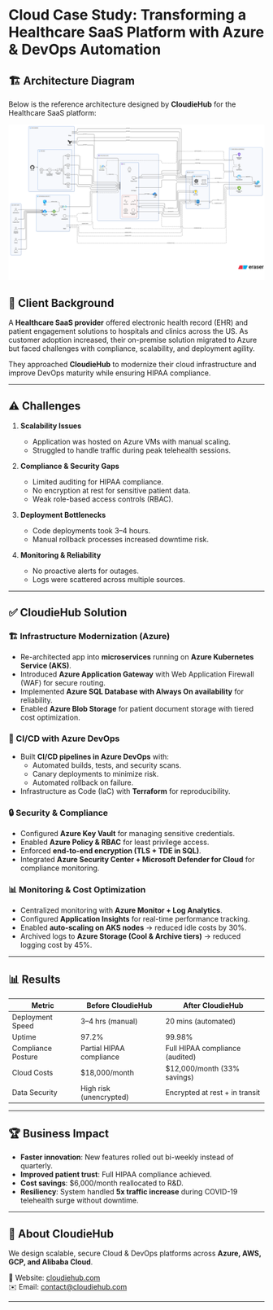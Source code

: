 
# Cloud Case Study: Transforming a Healthcare SaaS Platform with Azure & DevOps Automation
## 🏗️ Architecture Diagram

Below is the reference architecture designed by **CloudieHub** for the Healthcare SaaS platform:

![Healthcare SaaS on Azure Architecture](./assets/architecture2.png)

## 🏢 Client Background

A **Healthcare SaaS provider** offered electronic health record (EHR) and patient engagement solutions to hospitals and clinics across the US. As customer adoption increased, their on-premise solution migrated to Azure but faced challenges with compliance, scalability, and deployment agility.

They approached **CloudieHub** to modernize their cloud infrastructure and improve DevOps maturity while ensuring HIPAA compliance.

---

## ⚠️ Challenges

1. **Scalability Issues**
   - Application was hosted on Azure VMs with manual scaling.
   - Struggled to handle traffic during peak telehealth sessions.

2. **Compliance & Security Gaps**
   - Limited auditing for HIPAA compliance.
   - No encryption at rest for sensitive patient data.
   - Weak role-based access controls (RBAC).

3. **Deployment Bottlenecks**
   - Code deployments took 3–4 hours.
   - Manual rollback processes increased downtime risk.

4. **Monitoring & Reliability**
   - No proactive alerts for outages.
   - Logs were scattered across multiple sources.

---

## ✅ CloudieHub Solution

### 🏗️ Infrastructure Modernization (Azure)
- Re-architected app into **microservices** running on **Azure Kubernetes Service (AKS)**.
- Introduced **Azure Application Gateway** with Web Application Firewall (WAF) for secure routing.
- Implemented **Azure SQL Database with Always On availability** for reliability.
- Enabled **Azure Blob Storage** for patient document storage with tiered cost optimization.

### 🔄 CI/CD with Azure DevOps
- Built **CI/CD pipelines in Azure DevOps** with:
  - Automated builds, tests, and security scans.
  - Canary deployments to minimize risk.
  - Automated rollback on failure.
- Infrastructure as Code (IaC) with **Terraform** for reproducibility.

### 🔒 Security & Compliance
- Configured **Azure Key Vault** for managing sensitive credentials.
- Enabled **Azure Policy & RBAC** for least privilege access.
- Enforced **end-to-end encryption (TLS + TDE in SQL)**.
- Integrated **Azure Security Center + Microsoft Defender for Cloud** for compliance monitoring.

### 📊 Monitoring & Cost Optimization
- Centralized monitoring with **Azure Monitor + Log Analytics**.
- Configured **Application Insights** for real-time performance tracking.
- Enabled **auto-scaling on AKS nodes** → reduced idle costs by 30%.
- Archived logs to **Azure Storage (Cool & Archive tiers)** → reduced logging cost by 45%.

---

## 📊 Results

| Metric             | Before CloudieHub        | After CloudieHub                |
| ------------------ | ------------------------ | ------------------------------- |
| Deployment Speed   | 3–4 hrs (manual)         | 20 mins (automated)             |
| Uptime             | 97.2%                    | 99.98%                          |
| Compliance Posture | Partial HIPAA compliance | Full HIPAA compliance (audited) |
| Cloud Costs        | $18,000/month            | $12,000/month (33% savings)     |
| Data Security      | High risk (unencrypted)  | Encrypted at rest + in transit  |

---

## 🏆 Business Impact
- **Faster innovation**: New features rolled out bi-weekly instead of quarterly.
- **Improved patient trust**: Full HIPAA compliance achieved.
- **Cost savings**: $6,000/month reallocated to R&D.
- **Resiliency**: System handled **5x traffic increase** during COVID-19 telehealth surge without downtime.

---

## 🔗 About CloudieHub
We design scalable, secure Cloud & DevOps platforms across **Azure, AWS, GCP, and Alibaba Cloud**.

📌 Website: [cloudiehub.com](https://cloudiehub.com)  
✉️ Email: [contact@cloudiehub.com](mailto:contact@cloudiehub.com)

---
